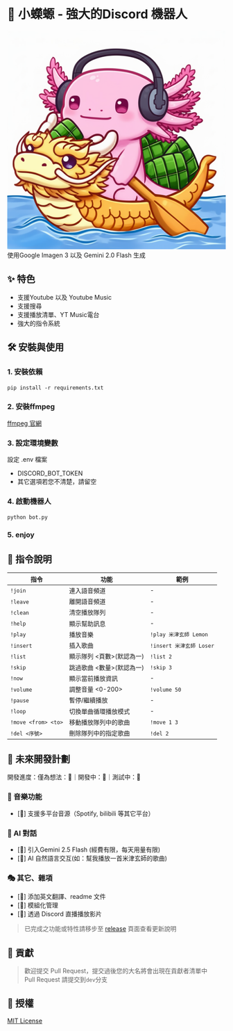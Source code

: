 # 🎵 小蠑螈 - 強大的Discord 機器人

![小蠑螈-端午節特別版](/icon/dragon_boat_festival_version.png)
使用Google Imagen 3 以及 Gemini 2.0 Flash 生成

## ✨ 特色

- 支援Youtube 以及 Youtube Music
- 支援搜尋
- 支援播放清單、YT Music電台
- 強大的指令系統

## 🛠️ 安裝與使用

### 1. 安裝依賴
`pip install -r requirements.txt`

### 2. 安裝ffmpeg
[ffmpeg 官網](https://ffmpeg.org/download.html)

### 3. 設定環境變數
設定 .env 檔案
- DISCORD_BOT_TOKEN
- 其它選項若您不清楚，請留空

### 4. 啟動機器人
`python bot.py`

### 5. enjoy

## 📜 指令說明
| 指令 | 功能 | 範例 |
|------|------|------|
| `!join` | 連入語音頻道 | - |
| `!leave` | 離開語音頻道 | - |
| `!clean` | 清空播放隊列 | - |
| `!help` | 顯示幫助訊息 | - |
| `!play` | 播放音樂 | `!play 米津玄師 Lemon` |
| `!insert` | 插入歌曲 | `!insert 米津玄師 Loser` |
| `!list` | 顯示隊列 <頁數>(默認為一) | `!list 2` |
| `!skip` | 跳過歌曲 <數量>(默認為一) | `!skip 3` |
| `!now` | 顯示當前播放資訊 | - |
| `!volume` | 調整音量 <0-200> | `!volume 50` |
| `!pause` | 暫停/繼續播放 | - |
| `!loop` | 切換單曲循環播放模式 | - |
| `!move <from> <to>` | 移動播放隊列中的歌曲 | `!move 1 3` |
| `!del <序號>` | 刪除隊列中的指定歌曲 | `!del 2` |

## 🚀 未來開發計劃

開發進度：僅為想法：💭｜開發中：🔨｜測試中：🧪

### 🎵 音樂功能
- [🔨] 支援多平台音源（Spotify, bilibili 等其它平台）

### 🤖 AI 對話
- [🔨] 引入Gemini 2.5 Flash (經費有限，每天用量有限)
- [🔨] AI 自然語言交互(如：幫我播放一首米津玄師的歌曲)

### 🎭 其它、雜項
- [🔨] 添加英文翻譯、readme 文件
- [🔨] 模組化管理
- [💭] 透過 Discord 直播播放影片
> 已完成之功能或特性請移步至 [release](https://github.com/HongyiHank/Little_Axolotl/releases) 頁面查看更新說明

## 📝 貢獻

> 歡迎提交 Pull Request，提交過後您的大名將會出現在貢獻者清單中<br>
> Pull Request 請提交到`dev`分支

## 📄 授權
[MIT License](LICENSE)
